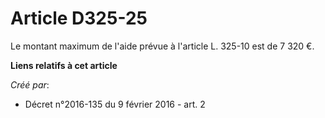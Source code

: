# Article D325-25

Le montant maximum de l'aide prévue à l'article L. 325-10 est de 7 320 €.

**Liens relatifs à cet article**

_Créé par_:

  - Décret n°2016-135 du 9 février 2016 - art. 2
